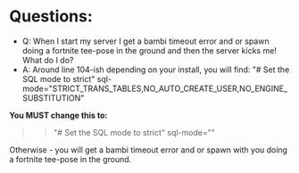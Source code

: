   
# Questions: #
* Q: When I start my server I get a bambi timeout error and or spawn doing a fortnite tee-pose in the ground and then the server kicks me! What do I do?
* A: Around line 104-ish depending on your install, you will find:
"# Set the SQL mode to strict"
sql-mode="STRICT_TRANS_TABLES,NO_AUTO_CREATE_USER,NO_ENGINE_SUBSTITUTION"

**You MUST change this to:**
>>"# Set the SQL mode to strict"
>>sql-mode=""

Otherwise - you will get a bambi timeout error and or spawn with you doing a fortnite tee-pose in the ground.
